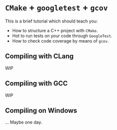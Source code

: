 # `CMake` + `googletest` +  `gcov`

This is a brief tutorial which should teach you:
- How to structure a C++ project with `CMake`.
- Hot to run tests on your code through `GoogleTest`.
- How to check code coverage by means of `gcov`.

## Compiling with CLang
WIP
## Compiling with GCC
WIP
## Compiling on Windows
... Maybe one day.